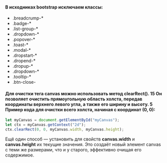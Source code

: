 #### В исходниках bootstrap исключаем классы:

- .breadcrump-\*
- .badge-\*
- .list-group-\*
- .dropdown-\*
- .popover-\*
- .toast-\*
- .modal-\*
- .dropstart-\*
- .dropend-\*
- .dropup-\*
- .dropdown-\*
- .tooltip-\*
- .btn-close-

#### Для очистки тега canvas можно использовать метод clearRect(). 15 Он позволяет очистить прямоугольную область холста, передав координаты верхнего левого угла, а также его ширину и высоту. 5 Пример кода для очистки всего холста, начиная с координат (0, 0):

```javascript
let myCanvas = document.getElementById("myCanvas");
let ctx = myCanvas.getContext("2d");
ctx.clearRect(0, 0, myCanvas.width, myCanvas.height);
```

Ещё один способ — установить для свойств **canvas.width** и **canvas.height** их текущие значения. Это создаёт новый элемент canvas с теми же размерами, что и у старого, эффективно очищая его содержимое.
